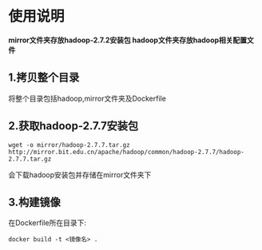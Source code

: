 ﻿# 使用说明

**mirror文件夹存放hadoop-2.7.2安装包
hadoop文件夹存放hadoop相关配置文件**

## 1.拷贝整个目录
将整个目录包括hadoop,mirror文件夹及Dockerfile

## 2.获取hadoop-2.7.7安装包    
```
wget -o mirror/hadoop-2.7.7.tar.gz http://mirror.bit.edu.cn/apache/hadoop/common/hadoop-2.7.7/hadoop-2.7.7.tar.gz
```   
会下载hadoop安装包并存储在mirror文件夹下

## 3.构建镜像
在Dockerfile所在目录下:  
```
docker build -t <镜像名> .
```




